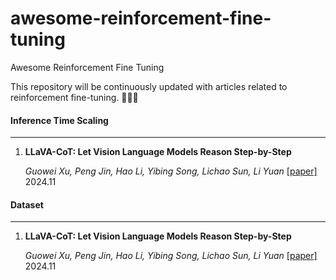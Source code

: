 # awesome-reinforcement-fine-tuning
Awesome Reinforcement Fine Tuning

This repository will be continuously updated with articles related to reinforcement fine-tuning. 🌟🌟🌟
#### Inference Time Scaling

---

1. **LLaVA-CoT: Let Vision Language Models Reason Step-by-Step** 

   *Guowei Xu, Peng Jin, Hao Li, Yibing Song, Lichao Sun, Li Yuan* [[paper]](https://arxiv.org/pdf/2411.10440) 2024.11


#### Dataset

---

1. **LLaVA-CoT: Let Vision Language Models Reason Step-by-Step** 

   *Guowei Xu, Peng Jin, Hao Li, Yibing Song, Lichao Sun, Li Yuan* [[paper]](https://arxiv.org/pdf/2411.10440) 2024.11

